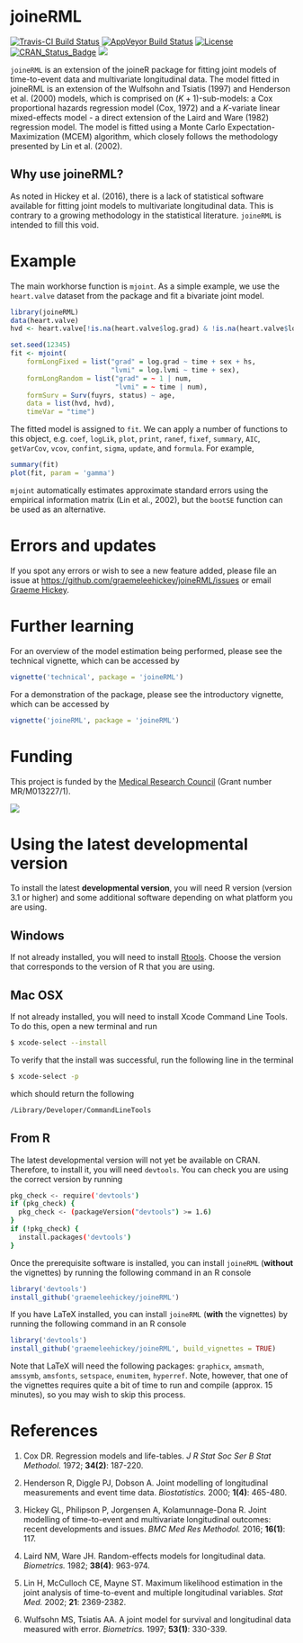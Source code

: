 
<!-- README.md is generated from README.Rmd. Please edit that file -->
joineRML
========

[![Travis-CI Build Status](https://travis-ci.org/graemeleehickey/joineRML.svg?branch=master)](https://travis-ci.org/graemeleehickey/joineRML) [![AppVeyor Build Status](https://ci.appveyor.com/api/projects/status/github/graemeleehickey/joineRML?branch=master&svg=true)](https://ci.appveyor.com/project/graemeleehickey/joineRML) [![License](http://img.shields.io/badge/license-GPL%20%28%3E=%202%29-brightgreen.svg?style=flat)](http://www.gnu.org/licenses/gpl-2.0.html) [![CRAN\_Status\_Badge](http://www.r-pkg.org/badges/version/joineRML)](https://cran.r-project.org/package=joineRML) [![](http://cranlogs.r-pkg.org/badges/joineRML)](http://cran.rstudio.com/web/packages/joineRML/index.html)

`joineRML` is an extension of the joineR package for fitting joint models of time-to-event data and multivariate longitudinal data. The model fitted in joineRML is an extension of the Wulfsohn and Tsiatis (1997) and Henderson et al. (2000) models, which is comprised on (*K* + 1)-sub-models: a Cox proportional hazards regression model (Cox, 1972) and a *K*-variate linear mixed-effects model - a direct extension of the Laird and Ware (1982) regression model. The model is fitted using a Monte Carlo Expectation-Maximization (MCEM) algorithm, which closely follows the methodology presented by Lin et al. (2002).

Why use joineRML?
-----------------

As noted in Hickey et al. (2016), there is a lack of statistical software available for fitting joint models to multivariate longitudinal data. This is contrary to a growing methodology in the statistical literature. `joineRML` is intended to fill this void.

Example
=======

The main workhorse function is `mjoint`. As a simple example, we use the `heart.valve` dataset from the package and fit a bivariate joint model.

``` r
library(joineRML)
data(heart.valve)
hvd <- heart.valve[!is.na(heart.valve$log.grad) & !is.na(heart.valve$log.lvmi), ]

set.seed(12345)
fit <- mjoint(
    formLongFixed = list("grad" = log.grad ~ time + sex + hs,
                         "lvmi" = log.lvmi ~ time + sex),
    formLongRandom = list("grad" = ~ 1 | num,
                          "lvmi" = ~ time | num),
    formSurv = Surv(fuyrs, status) ~ age,
    data = list(hvd, hvd),
    timeVar = "time")
```

The fitted model is assigned to `fit`. We can apply a number of functions to this object, e.g. `coef`, `logLik`, `plot`, `print`, `ranef`, `fixef`, `summary`, `AIC`, `getVarCov`, `vcov`, `confint`, `sigma`, `update`, and `formula`. For example,

``` r
summary(fit)
plot(fit, param = 'gamma')
```

`mjoint` automatically estimates approximate standard errors using the empirical information matrix (Lin et al., 2002), but the `bootSE` function can be used as an alternative.

Errors and updates
==================

If you spot any errors or wish to see a new feature added, please file an issue at <https://github.com/graemeleehickey/joineRML/issues> or email [Graeme Hickey](mailto:graeme.hickey@liverpool.ac.uk).

Further learning
================

For an overview of the model estimation being performed, please see the technical vignette, which can be accessed by

``` r
vignette('technical', package = 'joineRML')
```

For a demonstration of the package, please see the introductory vignette, which can be accessed by

``` r
vignette('joineRML', package = 'joineRML')
```

Funding
=======

This project is funded by the [Medical Research Council](http://www.mrc.ac.uk) (Grant number MR/M013227/1).

![](http://www.mrc.ac.uk/mrc/includes/themes/MRC/images/template/desktop/logo.png)

Using the latest developmental version
======================================

To install the latest **developmental version**, you will need R version (version 3.1 or higher) and some additional software depending on what platform you are using.

Windows
-------

If not already installed, you will need to install [Rtools](https://cran.r-project.org/bin/windows/Rtools/). Choose the version that corresponds to the version of R that you are using.

Mac OSX
-------

If not already installed, you will need to install Xcode Command Line Tools. To do this, open a new terminal and run

``` bash
$ xcode-select --install
```

To verify that the install was successful, run the following line in the terminal

``` bash
$ xcode-select -p
```

which should return the following

``` bash
/Library/Developer/CommandLineTools
```

From R
------

The latest developmental version will not yet be available on CRAN. Therefore, to install it, you will need `devtools`. You can check you are using the correct version by running

``` bash
pkg_check <- require('devtools')
if (pkg_check) {
  pkg_check <- (packageVersion("devtools") >= 1.6)
}
if (!pkg_check) {
  install.packages('devtools')
}
```

Once the prerequisite software is installed, you can install `joineRML` (**without** the vignettes) by running the following command in an R console

``` r
library('devtools')
install_github('graemeleehickey/joineRML')
```

If you have LaTeX installed, you can install `joineRML` (**with** the vignettes) by running the following command in an R console

``` r
library('devtools')
install_github('graemeleehickey/joineRML', build_vignettes = TRUE)
```

Note that LaTeX will need the following packages: `graphicx`, `amsmath`, `amssymb`, `amsfonts`, `setspace`, `enumitem`, `hyperref`. Note, however, that one of the vignettes requires quite a bit of time to run and compile (approx. 15 minutes), so you may wish to skip this process.

References
==========

1.  Cox DR. Regression models and life-tables. *J R Stat Soc Ser B Stat Methodol.* 1972; **34(2)**: 187-220.

2.  Henderson R, Diggle PJ, Dobson A. Joint modelling of longitudinal measurements and event time data. *Biostatistics.* 2000; **1(4)**: 465-480.

3.  Hickey GL, Philipson P, Jorgensen A, Kolamunnage-Dona R. Joint modelling of time-to-event and multivariate longitudinal outcomes: recent developments and issues. *BMC Med Res Methodol.* 2016; **16(1)**: 117.

4.  Laird NM, Ware JH. Random-effects models for longitudinal data. *Biometrics.* 1982; **38(4)**: 963-974.

5.  Lin H, McCulloch CE, Mayne ST. Maximum likelihood estimation in the joint analysis of time-to-event and multiple longitudinal variables. *Stat Med.* 2002; **21**: 2369-2382.

6.  Wulfsohn MS, Tsiatis AA. A joint model for survival and longitudinal data measured with error. *Biometrics.* 1997; **53(1)**: 330-339.
